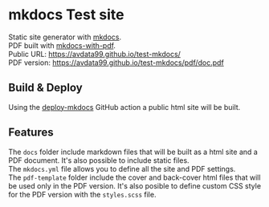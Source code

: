 # mkdocs Test site

Static site generator with [mkdocs](https://www.mkdocs.org).  
PDF built with [mkdocs-with-pdf](https://github.com/orzih/mkdocs-with-pdf).  
Public URL: https://avdata99.github.io/test-mkdocs/  
PDF version: https://avdata99.github.io/test-mkdocs/pdf/doc.pdf  

## Build & Deploy

Using the [deploy-mkdocs](https://github.com/marketplace/actions/deploy-mkdocs)
GitHub action a public html site will be built.  

## Features

The `docs` folder include markdown files that will be built as a html site and a PDF document. 
It's also possible to include static files.  
The `mkdocs.yml` file allows you to define all the site and PDF settings.  
The `pdf-template` folder include the cover and back-cover html files that will be used only in the PDF version. It's also posible to define custom CSS style for the PDF version with the `styles.scss` file.  
